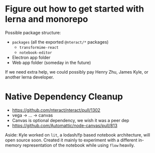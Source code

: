 # Figure out how to get started with lerna and monorepo

Possible package structure:

* `packages` (all the exported `@nteract/*` packages)
  - `transformime-react`
  - `notebook-editor`
* Electron app folder
* Web app folder (someday in the future)

If we need extra help, we could possibly pay Henry Zhu, James Kyle, or another lerna developer.

# Native Dependency Cleanup

* https://github.com/nteract/nteract/pull/1302
* vega → … → canvas
* Canvas is optional dependency, we wish it was a peer dep
* https://github.com/Automattic/node-canvas/pull/813

Aside: Kyle worked on `lit`, a lodash/fp based notebook architecture, will open source soon. Created it mainly to experiment with a different in-memory representation of the notebook while using `flow` heavily.
